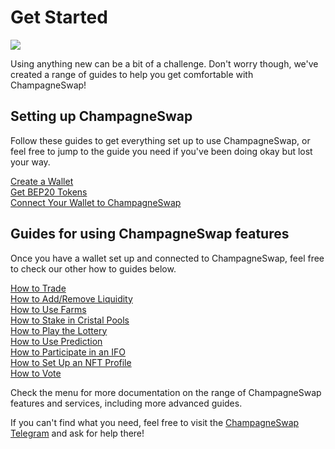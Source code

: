 # Get Started

![](<../.gitbook/assets/docs masthead (15).png>)

Using anything new can be a bit of a challenge. Don't worry though, we've created a range of guides to help you get comfortable with ChampagneSwap!

## Setting up ChampagneSwap

Follow these guides to get everything set up to use ChampagneSwap, or feel free to jump to the guide you need if you've been doing okay but lost your way.

[Create a Wallet](https://docs.panchamswap.finance/get-started/wallet-guide)\
[Get BEP20 Tokens](https://docs.panchamswap.finance/get-started/bep20-guide)\
[Connect Your Wallet to ChampagneSwap](https://docs.panchamswap.finance/get-started/connection-guide)

## Guides for using ChampagneSwap features

Once you have a wallet set up and connected to ChampagneSwap, feel free to check our other how to guides below.

[How to Trade](https://docs.panchamswap.finance/products/panchamswap-exchange/trade-guide)\
[How to Add/Remove Liquidity](https://docs.panchamswap.finance/products/panchamswap-exchange/liquidity-guide)\
[How to Use Farms](https://docs.panchamswap.finance/products/yield-farming/how-to-use-farms)\
[How to Stake in Cristal Pools](https://docs.panchamswap.finance/products/cristal-pool/cristal-pool-guide)\
[How to Play the Lottery](https://docs.panchamswap.finance/products/lottery/lottery-guide)\
[How to Use Prediction](https://docs.panchamswap.finance/products/prediction/prediction-guide)\
[How to Participate in an IFO](https://docs.panchamswap.finance/products/ifo-initial-farm-offering/ifo-guide)\
[How to Set Up an NFT Profile](https://docs.panchamswap.finance/products/nft-profile-system/profile-guide)\
[How to Vote](https://docs.panchamswap.finance/products/voting/voting-guide)

Check the menu for more documentation on the range of ChampagneSwap features and services, including more advanced guides.

If you can't find what you need, feel free to visit the [ChampagneSwap Telegram](../contact-us/telegram.md) and ask for help there!
